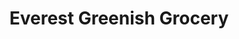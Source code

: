 ---
title: "Everest Greenish Grocery"
url: /baltimore/everest-greenish-grocery/
shop: convenience
---
